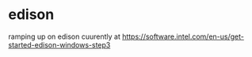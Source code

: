 # edison
ramping up on edison
cuurently at https://software.intel.com/en-us/get-started-edison-windows-step3

